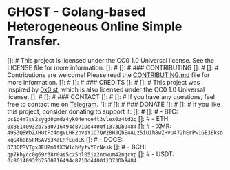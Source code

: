 # GHOST - Golang-based Heterogeneous Online Simple Transfer.
[]: # This project is licensed under the CC0 1.0 Universal license. See the LICENSE file for more information.
[]: # 
[]: # ### CONTRIBUTING
[]: # 
[]: # Contributions are welcome! Please read the [CONTRIBUTING.md](CONTRIBUTING.md) file for more information.
[]: # 
[]: # ### CREDITS
[]: # 
[]: # This project was inspired by [0x0.st](https://0x0.st), which is also licensed under the CC0 1.0 Universal license.
[]: # 
[]: # ### CONTACT
[]: # 
[]: # If you have any questions, feel free to contact me on [Telegram](https://t.me/voxelin).
[]: # 
[]: # ### DONATE
[]: # 
[]: # If you like this project, consider donating to support it:
[]: # 
[]: # - BTC: `bc1q4m7ss2sygd0pmdz4yk04ence4t3vlex0z4td2q`
[]: # - ETH: `0x86140932b7530716494c871Dd4400f1373Db9484`
[]: # - XMR: `49S3Q8WbZXHUtPz4dgVLHF2pveY1C7QW28HJQbE4ALz5iU1h8wZHvu472hErPw1GE3EksoxqG4h8b5FMSAVp3KaERfEudLK`
[]: # - DOGE: `D73QPRVTgxJEUZm1fX3W1chMyfvYPrNesk`
[]: # - BCH: `qp7khycc0g69r38r0as5cz5nl05ja2ndwum42ngcvp`
[]: # - USDT: `0x86140932b7530716494c871Dd4400f1373Db9484`